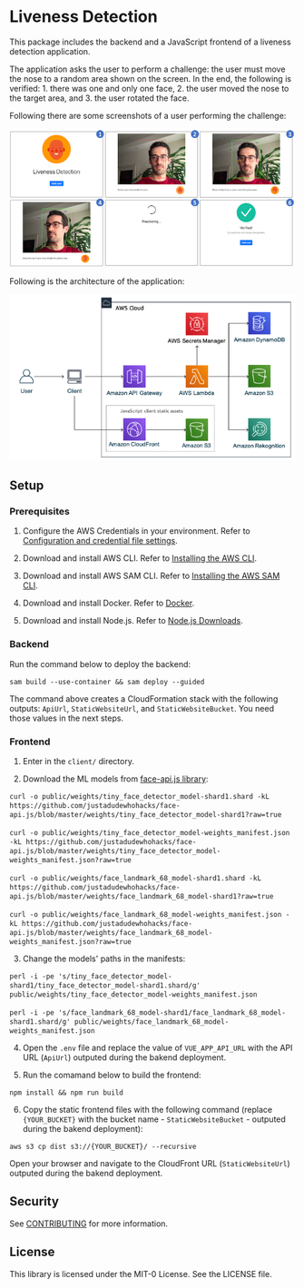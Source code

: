 # Liveness Detection

This package includes the backend and a JavaScript frontend of a liveness detection application.

The application asks the user to perform a challenge: the user must move the nose to a random area shown on the screen. In the end, the following is verified: 1. there was one and only one face, 2. the user moved the nose to the target area, and 3. the user rotated the face.

Following there are some screenshots of a user performing the challenge:

![screenshots](readme-assets/screenshots.png)

Following is the architecture of the application:

![architecture](readme-assets/architecture.png)

## Setup

### Prerequisites

1. Configure the AWS Credentials in your environment. Refer to [Configuration and credential file settings](https://docs.aws.amazon.com/cli/latest/userguide/cli-configure-files.html).

2. Download and install AWS CLI. Refer to [Installing the AWS CLI](https://docs.aws.amazon.com/cli/latest/userguide/cli-chap-install.html).

3. Download and install AWS SAM CLI. Refer to [Installing the AWS SAM CLI](https://docs.aws.amazon.com/serverless-application-model/latest/developerguide/serverless-sam-cli-install.html).

4. Download and install Docker. Refer to [Docker](https://www.docker.com/products/docker-desktop).

5. Download and install Node.js. Refer to [Node.js Downloads](https://nodejs.org/en/download/).

### Backend

Run the command below to deploy the backend:

```
sam build --use-container && sam deploy --guided
```

The command above creates a CloudFormation stack with the following outputs: `ApiUrl`, `StaticWebsiteUrl`, and `StaticWebsiteBucket`. You need those values in the next steps.

### Frontend

1. Enter in the `client/` directory.

2. Download the ML models from [face-api.js library](https://github.com/justadudewhohacks/face-api.js):

 ```
 curl -o public/weights/tiny_face_detector_model-shard1.shard -kL https://github.com/justadudewhohacks/face-api.js/blob/master/weights/tiny_face_detector_model-shard1?raw=true

 curl -o public/weights/tiny_face_detector_model-weights_manifest.json -kL https://github.com/justadudewhohacks/face-api.js/blob/master/weights/tiny_face_detector_model-weights_manifest.json?raw=true

 curl -o public/weights/face_landmark_68_model-shard1.shard -kL https://github.com/justadudewhohacks/face-api.js/blob/master/weights/face_landmark_68_model-shard1?raw=true

 curl -o public/weights/face_landmark_68_model-weights_manifest.json -kL https://github.com/justadudewhohacks/face-api.js/blob/master/weights/face_landmark_68_model-weights_manifest.json?raw=true
```

3. Change the models' paths in the manifests:

 ```
 perl -i -pe 's/tiny_face_detector_model-shard1/tiny_face_detector_model-shard1.shard/g' public/weights/tiny_face_detector_model-weights_manifest.json

 perl -i -pe 's/face_landmark_68_model-shard1/face_landmark_68_model-shard1.shard/g' public/weights/face_landmark_68_model-weights_manifest.json
 ```

4. Open the `.env` file and replace the value of `VUE_APP_API_URL` with the API URL (`ApiUrl`) outputed during the bakend deployment.

5. Run the comamand below to build the frontend:

 ```
 npm install && npm run build
 ```

6. Copy the static frontend files with the following command (replace `{YOUR_BUCKET}` with the bucket name - `StaticWebsiteBucket` - outputed during the bakend deployment):

 ```
 aws s3 cp dist s3://{YOUR_BUCKET}/ --recursive
 ```

Open your browser and navigate to the CloudFront URL (`StaticWebsiteUrl`) outputed during the bakend deployment.

## Security

See [CONTRIBUTING](CONTRIBUTING.md#security-issue-notifications) for more information.

## License

This library is licensed under the MIT-0 License. See the LICENSE file.
